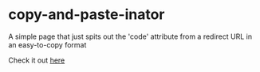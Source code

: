 # copy-and-paste-inator
A simple page that just spits out the 'code' attribute from a redirect URL in an easy-to-copy format

Check it out [here](https://code.tem.party/?code=some-code-that-youll-get-from-oauth)

